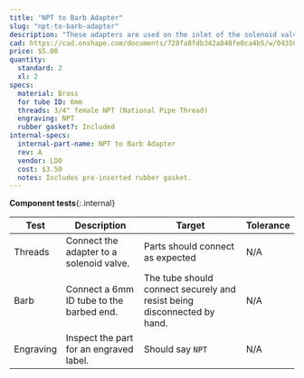 ```yaml
---
title: "NPT to Barb Adapter"
slug: "npt-to-barb-adapter"
description: "These adapters are used on the inlet of the solenoid valve and the outlet of the pressure reducer."
cad: https://cad.onshape.com/documents/728fa8fdb342a040fe0ca4b5/w/0435033a7c78b02e71d0f721/e/88cccbcb1c8289dcacf15b28?renderMode=0&uiState=6255de8b46b4a5023f0b22eb
price: $5.00
quantity:
  standard: 2
  xl: 2
specs:
  material: Brass
  for tube ID: 6mm
  threads: 3/4" female NPT (National Pipe Thread)
  engraving: NPT
  rubber gasket?: Included
internal-specs:
  internal-part-name: NPT to Barb Adapter
  rev: A
  vendor: LDO
  cost: $3.50
  notes: Includes pre-inserted rubber gasket.
---
```


**Component tests**{:.internal}

|Test         |Description  |Target       |Tolerance    |
|-------------|-------------|-------------|-------------|
|Threads      |Connect the adapter to a solenoid valve.|Parts should connect as expected|N/A
|Barb         |Connect a 6mm ID tube to the barbed end.|The tube should connect securely and resist being disconnected by hand.|N/A
|Engraving    |Inspect the part for an engraved label.|Should say `NPT`|N/A